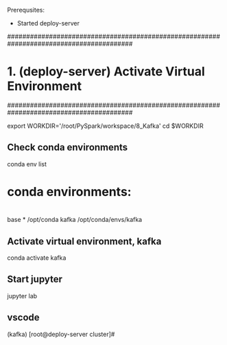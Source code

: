 Prerequsites:
- Started deploy-server

#########################################################################################
# 1. (deploy-server) Activate Virtual Environment
#########################################################################################

export WORKDIR='/root/PySpark/workspace/8_Kafka'
cd $WORKDIR

## Check conda environments
conda env list
# conda environments:
#
base                  *  /opt/conda
kafka                    /opt/conda/envs/kafka

## Activate virtual environment, kafka
conda activate kafka

## Start jupyter
jupyter lab

## vscode
(kafka) [root@deploy-server cluster]#
